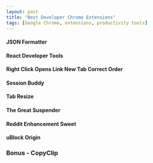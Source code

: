 ```yaml
---
layout: post
title: "Best Developer Chrome Extensions"
tags: [Google Chrome, extensions, productivity tools]
---
```


#### JSON Formatter

#### React Developer Tools

#### Right Click Opens Link New Tab Correct Order

#### Session Buddy

#### Tab Resize

#### The Great Suspender


#### Reddit Enhancement Sweet
#### uBlock Origin

### Bonus - CopyClip
